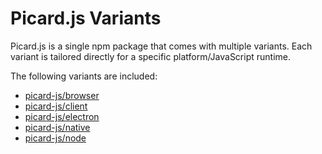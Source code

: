 # Picard.js Variants

Picard.js is a single npm package that comes with multiple variants. Each variant is tailored directly for a specific platform/JavaScript runtime.

The following variants are included:

- [picard-js/browser](./browser.md)
- [picard-js/client](./client.md)
- [picard-js/electron](./electron.md)
- [picard-js/native](./native.md)
- [picard-js/node](./node.md)
